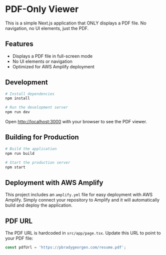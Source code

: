 # PDF-Only Viewer

This is a simple Next.js application that ONLY displays a PDF file. No navigation, no UI elements, just the PDF.

## Features

- Displays a PDF file in full-screen mode
- No UI elements or navigation
- Optimized for AWS Amplify deployment

## Development

```bash
# Install dependencies
npm install

# Run the development server
npm run dev
```

Open [http://localhost:3000](http://localhost:3000) with your browser to see the PDF viewer.

## Building for Production

```bash
# Build the application
npm run build

# Start the production server
npm start
```

## Deployment with AWS Amplify

This project includes an `amplify.yml` file for easy deployment with AWS Amplify. Simply connect your repository to Amplify and it will automatically build and deploy the application.

## PDF URL

The PDF URL is hardcoded in `src/app/page.tsx`. Update this URL to point to your PDF file:

```typescript
const pdfUrl = 'https://pbradygeorgen.com/resume.pdf';
```
